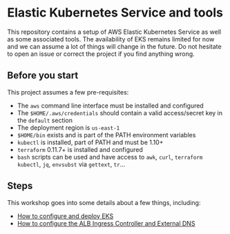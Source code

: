 # Elastic Kubernetes Service and tools

This repository contains a setup of AWS Elastic Kubernetes Service as
well as some associated tools. The availability of EKS remains limited for
now and we can assume a lot of things will change in the future. Do not
hesitate to open an issue or correct the project if you find anything wrong.

## Before you start

This project assumes a few pre-requisites:

- The `aws` command line interface must be installed and configured
- The `$HOME/.aws/credentials` should contain a valid access/secret key in
  the `default` section
- The deployment region is `us-east-1`
- `$HOME/bin` exists and is part of the PATH environment variables
- `kubectl` is installed, part of PATH and must be 1.10+
- `terraform` 0.11.7+ is installed and configured
- `bash` scripts can be used and have access to `awk`, `curl`, `terraform`
  `kubectl`, `jq`, `envsubst` via `gettext`, `tr`...

## Steps

This workshop goes into some details about a few things, including:

- [How to configure and deploy EKS](docs/01-INSTALL.md)
- [How to configure the ALB Ingress Controller and External DNS](docs/02-LOADBALANCER.md)
